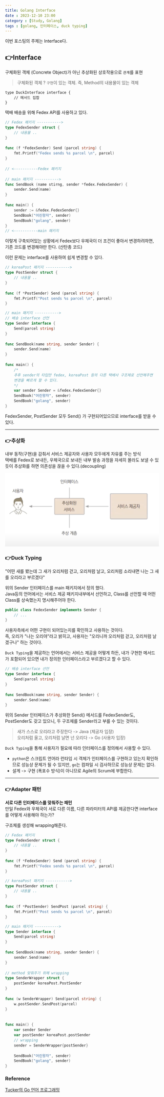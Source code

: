 ```yaml
---
title: Golang Interface
date : 2023-12-10 23:00
category : [Study, Golang]
tags : [golang, 인터페이스, duck typing]
---
```


이번 포스팅의 주제는 Interface다.

## 👉Interface  
구체화된 객체 (Concrete Object)가 아닌 추상화된 상호작용으로 `관계`를 표현  
> 구체화된 객체 ? `구현`이 있는 객체. 즉, Method의 내용물이 있는 객체

``` golang
type DuckInterface interface {
    // 메서드 집합
}
```

택배 배송을 위해 Fedex API를 사용하고 있다.  
``` go
// Fedex 패키지 ----------->
type FedexSender struct {
    // 내용물 ..
}

func (f *FedexSender) Send (parcel string) {
    fmt.Printf("Fedex sends %s parcel \n", parcel)
}

// <-----------Fedex 패키지 

// main 패키지 ----------->
func SendBook (name stirng, sender *fedex.FedexSender) {
    sender.Send(name)
}

func main() {
    sender := &fedex.FedexSender{}
    SendBook("어린왕자", sender)
    SendBook("golang", sender)
}
// <-----------main 패키지 
```

이렇게 구축되어있는 상황에서 Fedex보다 우체국이 더 조건이 좋아서 변경하려하면, 기존 코드를 변경해야만 한다. (산탄총 코드)  

이런 문제는 interface를 사용하여 쉽게 변경할 수 있다.  

``` go
// koreaPost 패키지 ----------->
type PostSender struct {
    // 내용물 ..
}

func (f *PostSender) Send (parcel string) {
    fmt.Printf("Post sends %s parcel \n", parcel)
}
```
```go
// main 패키지 ----------->
// 배송 interface 선언
type Sender interface {
    Send(parcel string)
}

func SendBook(name string, sender Sender) {
    sender.Send(name)
}

func main() {
    /* 
    추후 sender의 타입만 fedex, koreaPost 등의 다른 택배사 구조체로 선언해주면 
    변경을 빠르게 할 수 있다.
    */
    var sender Sender = &fedex.FedexSender{}
    SendBook("어린왕자", sender)
    SendBook("golang", sender)
}
```
FedexSender, PostSender 모두 Send() 가 구현되어있으므로 interface를 받을 수 있다.  

---

### 👉추상화
내부 동작(구현)을 감춰서 서비스 제공자와 사용자 모두에게 자유를 주는 방식  
택배를 Fedex로 보내든, 우체국으로 보내든 내부 발송 과정을 자세히 몰라도 보낼 수 있듯이 추상화를 하면 의존성을 끊을 수 있다.(decoupling)  

![](/assets/img/YY-MM/2023-12-10-23-35-34.png)  

### 👉Duck Typing  
"어떤 새를 봤는데 그 새가 오리처럼 걷고, 오리처럼 날고, 오리처럼 소리내면 나는 그 새를 오리라고 부르겠다"  

위의 Sender 인터페이스를 main 패키지에서 정의 했다.  
Java등의 언어에서는 서비스 제공 패키지내부에서 선언하고, Class를 선언할 때 어떤 Class를 상속했는지 명시해주어야 한다.
``` Java
public class FedexSender implements Sender {
    // ...
}
``` 
사용자측에서 어떤 구현이 되어있는지를 확인하고 사용하는 것이다.  
즉, 오리가 "나는 오리야"라고 밝히고, 사용자는 "오리니까 오리처럼 걷고, 오리처럼 날겠구나" 하는 것이다.  

`Duck Typing`을 제공하는 언어에서는 서비스 제공을 어떻게 하든, 내가 구현한 메서드가 포함되어 있으면 내가 정의한 인터페이스라고 부르겠다고 할 수 있다.  

``` go
// 배송 interface 선언
type Sender interface {
    Send(parcel string)
}

func SendBook(name string, sender Sender) {
    sender.Send(name)
}
```
위의 Sender 인터페이스가 추상화한 Send() 메서드를 FedexSender도, PostSender도 갖고 있으니, 두 구조체를 Sender라고 부를 수 있는 것이다.  

> 새가 스스로 오리라고 주장한다 -> Java (제공자 입장)  
> 오리처럼 울고, 오리처럼 날면 넌 오리다 -> Go (사용자 입장)  

`Duck Typing`을 통해 사용자가 필요에 따라 인터페이스를 정의해서 사용할 수 있다.  

- `python`은 스크립트 언어라 런타임 시 객체가 인터페이스를 구현하고 있는지 확인하므로 성능상 문제가 될 수 있지만, `go`는 컴파일 시 검사하므로 성능상 문제는 없다.  
- 설계 -> 구현 (폭포수 방식)이 아니므로 Agile의 Scrum에 부합한다.

---

### 👉Adapter 패턴
**서로 다른 인터페이스를 맞춰주는 패턴**  
만일 Fedex와 우체국이 서로 다른 이름, 다른 파라미터의 API를 제공한다면 interface를 어떻게 사용해야 하는가?  

구조체를 생성해 wrapping해준다.  

``` go
// Fedex 패키지 
type FedexSender struct {
    // 내용물 ..
}

func (f *FedexSender) Send (parcel string) {
    fmt.Printf("Fedex sends %s parcel \n", parcel)
}
```
``` go
// koreaPost 패키지 ----------->
type PostSender struct {
    // 내용물 ..
}

func (f *PostSender) SendPost (parcel string) {
    fmt.Printf("Post sends %s parcel \n", parcel)
}
```
``` go
// main 패키지 ----------->
type Sender interface {
    Send(parcel string)
}

func SendBook(name string, sender Sender) {
    sender.Send(name)
}

// method 맞춰주기 위해 wrapping
type SenderWrapper struct {
    postSender koreaPost.PostSender
}

func (w SenderWrapper) Send(parcel string) {
    w.postSender.SendPost(parcel)
}


func main() {
    var sender Sender
    var postSender koreaPost.postSender
    // wrapping
    sender = SenderWrapper{postSender}

    SendBook("어린왕자", sender)
    SendBook("golang", sender)
}
```

### Reference
[Tucker의 Go 언어 프로그래밍](https://www.youtube.com/watch?v=IV6zYG3GY5s&list=PLy-g2fnSzUTBHwuXkWQ834QHDZwLx6v6j&index=29)